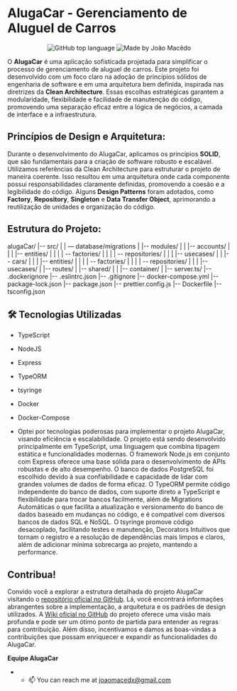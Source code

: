 # AlugaCar - Gerenciamento de Aluguel de Carros

<div align="center">
  <img alt="GitHub top language" src="https://img.shields.io/github/languages/top/joaomacedx/alugaCar?style=flat" >
  <img alt="Made by João Macêdo" src="https://img.shields.io/badge/made%20by-João%20Macêdo-blue">
 </div>
 
O **AlugaCar** é uma aplicação sofisticada projetada para simplificar o processo de gerenciamento de aluguel de carros. Este projeto foi desenvolvido com um foco claro na adoção de princípios sólidos de engenharia de software e em uma arquitetura bem definida, inspirada nas diretrizes da **Clean Architecture**. Essas escolhas estratégicas garantem a modularidade, flexibilidade e facilidade de manutenção do código, promovendo uma separação eficaz entre a lógica de negócios, a camada de interface e a infraestrutura.

## Princípios de Design e Arquitetura:

Durante o desenvolvimento do AlugaCar, aplicamos os princípios **SOLID**, que são fundamentais para a criação de software robusto e escalável. Utilizamos referências da Clean Architecture para estruturar o projeto de maneira coerente. Isso resultou em uma arquitetura onde cada componente possui responsabilidades claramente definidas, promovendo a coesão e a legibilidade do código. Alguns **Design Patterns** foram adotados, como **Factory**, **Repository**, **Singleton** e **Data Transfer Object**, aprimorando a reutilização de unidades e organização do código.
## Estrutura do Projeto:

alugaCar/
|-- src/
|   | — database/migrations
|   |-- modules/
|   |   |-- accounts/
|   |   |   |-- entities/
|   |   |   | -- factories/
|   |   |   | -- repositories/
|   |   |   |-- usecases/
|   |   |-- cars/
|   |   |   |-- entities/
|   |   |   | -- factories/
|   |   |   | -- repositories/
|   |   |   |-- usecases/
|   |-- routes/
|   |-- shared/
|   |   |-- container/
|   |-- server.ts/
|-- .dockerignore
|-- .eslintrc.json
|-- .gitignore
|-- docker-compose.yml
|-- package-lock.json
|-- package.json
|-- prettier.config.js
|-- Dockerfile
|-- tsconfig.json 


## 🛠 Tecnologias Utilizadas
- TypeScript
- NodeJS
- Express
- TypeORM
- tsyringe
- Docker
- Docker-Compose

 - Optei por tecnologias poderosas para implementar o projeto AlugaCar, visando eficiência e escalabilidade. O projeto está sendo desenvolvido principalmente em TypeScript, uma linguagem que combina tipagem estática e funcionalidades modernas. O framework Node.js em conjunto com Express oferece uma base sólida para o desenvolvimento de APIs robustas e de alto desempenho. O banco de dados PostgreSQL foi escolhido devido à sua confiabilidade e capacidade de lidar com grandes volumes de dados de forma eficaz. O TypeORM permite código independente do banco de dados, com suporte direto a TypeScript e flexibilidade para trocar bancos facilmente, além de Migrations Automáticas o que  facilita a atualização e versionamento do banco de dados baseado em mudanças no código, e é compatível com diversos bancos de dados SQL e NoSQL. O tsyringe promove código desacoplado, facilitando testes e manutenção, Decorators Intuitivos que tornam o registro e a resolução de dependências mais limpos e claros, além de adicionar mínima sobrecarga ao projeto, mantendo a performance.

## Contribua!

Convido você a explorar a estrutura detalhada do projeto AlugaCar visitando o [repositório oficial no GitHub](https://github.com/joaomacedx/alugacar). Lá, você encontrará informações abrangentes sobre a implementação, a arquitetura e os padrões de design utilizados. A [Wiki oficial no GitHub](https://github.com/joaomacedx/alugaCar/wiki) do projeto oferece uma visão mais profunda e pode ser um ótimo ponto de partida para entender as regras para contribuição. Além disso, incentivamos e damos as boas-vindas a contribuições que possam enriquecer e expandir as funcionalidades do AlugaCar.

**Equipe AlugaCar**
- - 📫 You can reach me at <a href="mailto:joaomacedx@gmail.com">joaomacedx@gmail.com</a><br>
